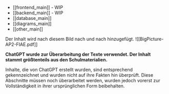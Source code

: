 - [[frontend_main]] - WIP
- [[backend_main]] - WIP
- [[database_main]]
- [[diagrams_main]] 
- [[other_main]]

Der Inhalt wird nach diesem Bild nach und nach hinzugefügt.
![[BigPicture-AP2-FIAE.pdf]]


**ChatGPT wurde zur Überarbeitung der Texte verwendet. Der Inhalt stammt größtenteils aus den Schulmaterialien.**

Inhalte, die von ChatGPT erstellt wurden, sind entsprechend gekennzeichnet und wurden nicht auf ihre Fakten hin überprüft. Diese Abschnitte müssen noch überarbeitet werden, wurden jedoch vorerst zur Vollständigkeit in ihrer ursprünglichen Form beibehalten.

